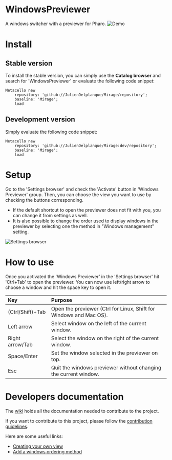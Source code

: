 # WindowsPreviewer
A windows switcher with a previewer for Pharo.
![Demo](https://raw.githubusercontent.com/juliendelplanque/Mirage/dev/misc/gif/demo.gif)


# Install
## Stable version
To install the stable version, you can simply use the **Catalog browser** and search for 'WindowsPreviewer'
or evaluate the following code snippet:
~~~
Metacello new
    repository: 'github://JulienDelplanque/Mirage/repository';
    baseline: 'Mirage';
    load
~~~

## Development version
Simply evaluate the following code snippet:
~~~
Metacello new
    repository: 'github://JulienDelplanque/Mirage:dev/repository';
    baseline: 'Mirage';
    load
~~~

# Setup
Go to the 'Settings browser' and check the 'Activate' button in 'Windows Previewer' group.
Then, you can choose the view you want to use by checking the buttons corresponding.

- If the default shortcut to open the previewer does not fit with you, you can change it from settings as well.
- It is also possible to change the order used to display windows in the previewer by selecting one the method in "Windows management" setting.

![Settings browser](https://raw.githubusercontent.com/juliendelplanque/Mirage/dev/misc/img/settings.png)

# How to use
Once you activated the 'Windows Previewer' in the 'Settings browser' hit 'Ctrl+Tab' to open the previewer.
You can now use left/right arrow to choose a window and hit the space key to open it.

| Key                  | Purpose                                                                   |
|:---------------------|:--------------------------------------------------------------------------|
| (Ctrl/Shift)+Tab     | Open the previewer (Ctrl for Linux, Shift for Windows and Mac OS).        |
| Left arrow           | Select window on the left of the current window.                          |
| Right arrow/Tab      | Select the window on the right of the current window.                     |
| Space/Enter          | Set the window selected in the previewer on top.                          |
| Esc                  | Quit the windows previewer without changing the current window.           |

# Developers documentation
The [wiki](https://github.com/juliendelplanque/Mirage/wiki) holds all the documentation needed to contribute to the project.

If you want to contribute to this project, please follow the [contribution guidelines](https://github.com/juliendelplanque/Mirage/wiki/How-to-contribute).

Here are some useful links:
- [Creating your own view](https://github.com/juliendelplanque/Mirage/wiki/How-to-extend-WP#creating-you-own-view)
- [Add a windows ordering method](https://github.com/juliendelplanque/Mirage/wiki/How-to-extend-WP#add-a-windows-ordering-method)
